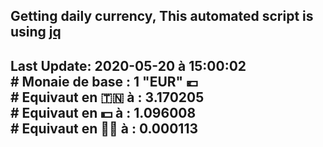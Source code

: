 ## Getting daily currency, This automated script is using [jq](https://stedolan.github.io/jq/)
## Last Update:  2020-05-20 à 15:00:02 </br># Monaie de base : 1 "EUR" 💶 </br> # Equivaut en 🇹🇳 à :  3.170205 </br> # Equivaut en 💵 à : 1.096008</br> # Equivaut en 🐱‍💻 à :  0.000113

